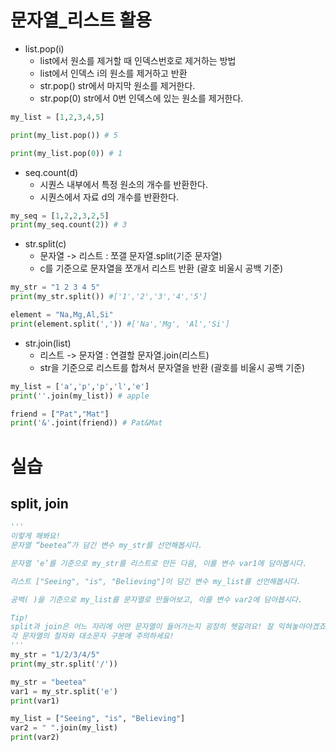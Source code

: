 # 문자열_리스트 활용
* list.pop(i)
    * list에서 원소를 제거할 때 인덱스번호로 제거하는 방법
    * list에서 인덱스 i의 원소를 제거하고 반환
    * str.pop() str에서 마지막 원소를 제거한다.
    * str.pop(0) str에서 0번 인덱스에 있는 원소를 제거한다.
```python
my_list = [1,2,3,4,5]

print(my_list.pop()) # 5

print(my_list.pop(0)) # 1
```

* seq.count(d)
    * 시퀀스 내부에서 특정 원소의 개수를 반환한다.
    * 시퀀스에서 자료 d의 개수를 반환한다.
```python
my_seq = [1,2,2,3,2,5]
print(my_seq.count(2)) # 3
```

* str.split(c)
    * 문자열 -> 리스트 : 쪼갤 문자열.split(기준 문자열)
    * c를 기준으로 문자열을 쪼개서 리스트 반환 (괄호 비울시 공백 기준)
```python
my_str = "1 2 3 4 5"
print(my_str.split()) #['1','2','3','4','5']

element = "Na,Mg,Al,Si"
print(element.split(',')) #['Na','Mg', 'Al','Si']
```

* str.join(list)
    * 리스트 -> 문자열 : 연결할 문자열.join(리스트)
    * str을 기준으로 리스트를 합쳐서 문자열을 반환 (괄호를 비울시 공백 기준)
```python
my_list = ['a','p','p','l','e']
print(''.join(my_list)) # apple

friend = ["Pat","Mat"]
print('&'.joint(friend)) # Pat&Mat 
```


# 실습
## split, join
```python
'''
이렇게 해봐요!
문자열 “beetea”가 담긴 변수 my_str를 선언해봅시다.

문자열 ‘e’를 기준으로 my_str를 리스트로 만든 다음, 이를 변수 var1에 담아봅시다.

리스트 ["Seeing", "is", "Believing"]이 담긴 변수 my_list를 선언해봅시다.

공백( )을 기준으로 my_list를 문자열로 만들어보고, 이를 변수 var2에 담아봅시다.

Tip!
split과 join은 어느 자리에 어떤 문자열이 들어가는지 굉장히 헷갈려요! 잘 익혀놓아야겠죠?
각 문자열의 철자와 대소문자 구분에 주의하세요!
'''
my_str = "1/2/3/4/5"
print(my_str.split('/'))

my_str = "beetea"
var1 = my_str.split('e')
print(var1)

my_list = ["Seeing", "is", "Believing"]
var2 = " ".join(my_list)
print(var2)
```
